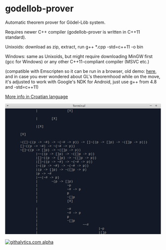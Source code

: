 godellob-prover
===============

Automatic theorem prover for Gödel-Löb system. 

Requires newer C++ compiler (godellob-prover is written in C++11 standard).

Unixoids: download as zip, extract, run g++ *.cpp -std=c++11 -o bin 

Windows: same as Unixoids, but might require downloading MinGW first (gcc for Windows) or any other C++11-compliant compiler (MSVC etc.)

(compatible with Emscripten so it can be run in a browser, old demo: [here](https://www.ffri.hr/~lmikec/gl), and in case you ever wondered about GL's theoremhood while on the move, it's adjusted to work with Google's NDK for Android, just use g++ from 4.8 and -std=c++11)

[More info in Croatian language](https://github.com/luka-mikec/godellob-prover/wiki)

![Screenshot godellob-prover](/res/shot.png "Screenshot")

[![githalytics.com alpha](https://cruel-carlota.pagodabox.com/5921d5e59d6e4218c3e9ebf8717255f2 "githalytics.com")](http://githalytics.com/luka-mikec/godellob-prover)

